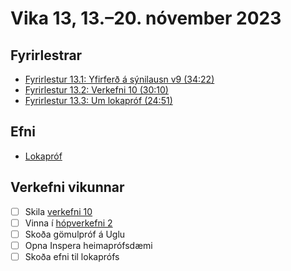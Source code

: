 # Vika 13, 13.–20. nóvember 2023

## Fyrirlestrar

- [Fyrirlestur 13.1: Yfirferð á sýnilausn v9 (34:22)](https://youtu.be/UEpfVggrDqo)
- [Fyrirlestur 13.2: Verkefni 10 (30:10)](https://youtu.be/03aIpjWWCkk)
- [Fyrirlestur 13.3: Um lokapróf (24:51)](https://youtu.be/9wrxyJzm830)

## Efni

- [Lokapróf](../namsefni/41.lokaprof/)

## Verkefni vikunnar

- [ ] Skila [verkefni 10](https://github.com/vefforritun/vef1-2023-v10)
- [ ] Vinna í [hópverkefni 2](https://github.com/vefforritun/vef1-2023-h2)
- [ ] Skoða gömulpróf á Uglu
- [ ] Opna Inspera heimaprófsdæmi
- [ ] Skoða efni til lokaprófs
